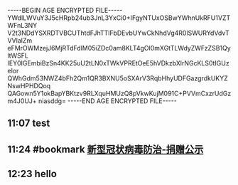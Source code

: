 -----BEGIN AGE ENCRYPTED FILE-----
YWdlLWVuY3J5cHRpb24ub3JnL3YxCi0+IFgyNTUxOSBwYWhnUkRFU1VZTWFnL3NY
V2t3NDdYSXRDTVBCUThtdFJhTTlFbDEvbUYwCkNhdVg4R0lSWURYdVdvTVVlalZm
eFMrOWMzejJ6MjRTdFdlM05iZDc0am8KLT4gOl0mXGtTLWdyZWFzZSB1QyltWSFL
IEY0IGEmbiBzSn4KK25uU2tLN0xTWkVPREtOeE5hVDkzbXlrNGcKLS0tIGUzelor
QWhGdm53NWZ4bFh2Qm1QR3BXNU5oSXArV3RqbHhyUDFGazgrdkUKYZNswHPHDQoq
QAGown5Y1okBapYBKtzv9RLXquHMUzQ8pVkwKujM091C+PVVmCxzrUdGzm4J0UJ+
niasddg=
-----END AGE ENCRYPTED FILE-----
## 11:07 test
## 11:24 #bookmark [新型冠状病毒防治-捐赠公示](https://gongshi.lingxi360.com/fund/public/latest?token=o3R8bgdWJ0OoTzoTnkSiJwqNi&auto_roll=0&show_search=1&show_sum_count=1&show_sum_amount=1&list_view=payer_name%2Ctransaction_date%2Camount%2Cproject_id%2Cproduct)
## 12:23 hello
